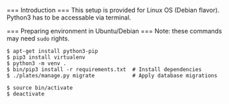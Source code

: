 === Introduction ===
This setup is provided for Linux OS (Debian flavor). Python3 has to be
accessable via terminal.

=== Preparing environment in Ubuntu/Debian ===
Note: these commands may need ``sudo`` rights.

    $ apt-get install python3-pip
    $ pip3 install virtualenv
    $ python3 -m venv .
    $ bin/pip3 install -r requirements.txt  # Install dependencies
    $ ./plates/manage.py migrate            # Apply database migrations

    $ source bin/activate
    $ deactivate
